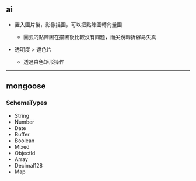 ## ai

- 置入圖片後，影像描圖，可以把點陣圖轉向量圖
  - 圓弧的點陣圖在描圖後比較沒有問題，而尖銳轉折容易失真

- 透明度 > 遮色片
  - 透過白色矩形操作

---

## mongoose

### SchemaTypes
- String
- Number
- Date
- Buffer
- Boolean
- Mixed
- ObjectId
- Array
- Decimal128
- Map